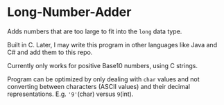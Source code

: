 # Long-Number-Adder
Adds numbers that are too large to fit into the `long` data type.

Built in C. Later, I may write this program in other languages like Java and C# and add them to this repo.

Currently only works for positive Base10 numbers, using C strings.

Program can be optimized by only dealing with `char` values and not converting between characters (ASCII values) and their decimal representations. E.g. `'9'`(char) versus `9`(int).
